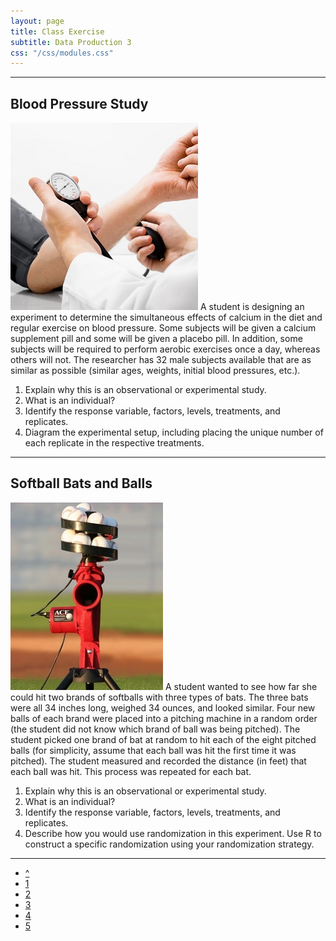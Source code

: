 ```yaml
---
layout: page
title: Class Exercise
subtitle: Data Production 3
css: "/css/modules.css"
---
```


----

## Blood Pressure Study
<img src="zimgs/bloodpressure.jpg" alt="Blood Pressure" class="img-right">
A student is designing an experiment to determine the simultaneous effects of calcium in the diet and regular exercise on blood pressure.  Some subjects will be given a calcium supplement pill and some will be given a placebo pill.  In addition, some subjects will be required to perform aerobic exercises once a day, whereas others will not.  The researcher has 32 male subjects available that are as similar as possible (similar ages, weights, initial blood pressures, etc.).

1. Explain why this is an observational or experimental study.
1. What is an individual?
1. Identify the response variable, factors, levels, treatments, and replicates.
1. Diagram the experimental setup, including placing the unique number of each replicate in the respective treatments.

----

## Softball Bats and Balls
<img src="zimgs/pitchingmachine.jpg" alt="Pitching Machine" class="img-right">
A student wanted to see how far she could hit two brands of softballs with three types of bats.  The three bats were all 34 inches long, weighed 34 ounces, and looked similar.  Four new balls of each brand were placed into a pitching machine in a random order (the student did not know which brand of ball was being pitched).  The student picked one brand of bat at random to hit each of the eight pitched balls (for simplicity, assume that each ball was hit the first time it was pitched).  The student measured and recorded the distance (in feet) that each ball was hit.  This process was repeated for each bat.

1. Explain why this is an observational or experimental study.
1. What is an individual?
1. Identify the response variable, factors, levels, treatments, and replicates.
1. Describe how you would use randomization in this experiment.  Use R to construct a specific randomization using your randomization strategy.

----

<div class="text-center">
<ul class="pagination pagination-lg">
  <li><a href="DataProduction.html">^</a></li>
  <li><a href="DataProduction_CE1.html">1</a></li>
  <li><a href="DataProduction_CE2.html">2</a></li>
  <li class="active"><a href="#">3</a></li>
  <li><a href="DataProduction_CE4.html">4</a></li>
  <li><a href="DataProduction_CE5.html">5</a></li>
</ul>
